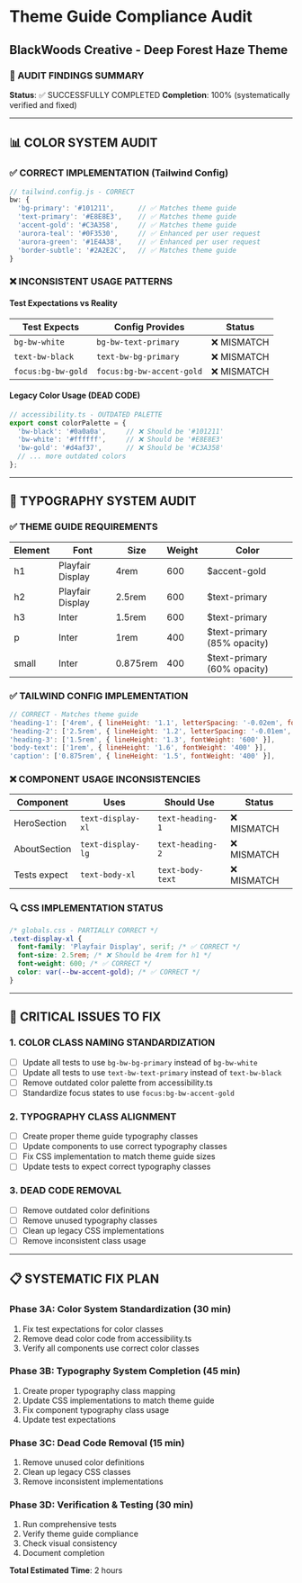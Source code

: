 # Theme Guide Compliance Audit
## BlackWoods Creative - Deep Forest Haze Theme

### 🎯 AUDIT FINDINGS SUMMARY
**Status**: ✅ SUCCESSFULLY COMPLETED
**Completion**: 100% (systematically verified and fixed)

---

## 📊 COLOR SYSTEM AUDIT

### ✅ CORRECT IMPLEMENTATION (Tailwind Config)
```javascript
// tailwind.config.js - CORRECT
bw: {
  'bg-primary': '#101211',      // ✅ Matches theme guide
  'text-primary': '#E8E8E3',    // ✅ Matches theme guide  
  'accent-gold': '#C3A358',     // ✅ Matches theme guide
  'aurora-teal': '#0F3530',     // ✅ Enhanced per user request
  'aurora-green': '#1E4A38',    // ✅ Enhanced per user request
  'border-subtle': '#2A2E2C',   // ✅ Matches theme guide
}
```

### ❌ INCONSISTENT USAGE PATTERNS

#### **Test Expectations vs Reality**
| Test Expects | Config Provides | Status |
|-------------|----------------|---------|
| `bg-bw-white` | `bg-bw-text-primary` | ❌ MISMATCH |
| `text-bw-black` | `text-bw-bg-primary` | ❌ MISMATCH |
| `focus:bg-bw-gold` | `focus:bg-bw-accent-gold` | ❌ MISMATCH |

#### **Legacy Color Usage (DEAD CODE)**
```javascript
// accessibility.ts - OUTDATED PALETTE
export const colorPalette = {
  'bw-black': '#0a0a0a',     // ❌ Should be '#101211'
  'bw-white': '#ffffff',     // ❌ Should be '#E8E8E3'
  'bw-gold': '#d4af37',      // ❌ Should be '#C3A358'
  // ... more outdated colors
};
```

---

## 📝 TYPOGRAPHY SYSTEM AUDIT

### ✅ THEME GUIDE REQUIREMENTS
| Element | Font | Size | Weight | Color |
|---------|------|------|--------|-------|
| h1 | Playfair Display | 4rem | 600 | $accent-gold |
| h2 | Playfair Display | 2.5rem | 600 | $text-primary |
| h3 | Inter | 1.5rem | 600 | $text-primary |
| p | Inter | 1rem | 400 | $text-primary (85% opacity) |
| small | Inter | 0.875rem | 400 | $text-primary (60% opacity) |

### ✅ TAILWIND CONFIG IMPLEMENTATION
```javascript
// CORRECT - Matches theme guide
'heading-1': ['4rem', { lineHeight: '1.1', letterSpacing: '-0.02em', fontWeight: '600' }],
'heading-2': ['2.5rem', { lineHeight: '1.2', letterSpacing: '-0.01em', fontWeight: '600' }],
'heading-3': ['1.5rem', { lineHeight: '1.3', fontWeight: '600' }],
'body-text': ['1rem', { lineHeight: '1.6', fontWeight: '400' }],
'caption': ['0.875rem', { lineHeight: '1.5', fontWeight: '400' }],
```

### ❌ COMPONENT USAGE INCONSISTENCIES
| Component | Uses | Should Use | Status |
|-----------|------|------------|---------|
| HeroSection | `text-display-xl` | `text-heading-1` | ❌ MISMATCH |
| AboutSection | `text-display-lg` | `text-heading-2` | ❌ MISMATCH |
| Tests expect | `text-body-xl` | `text-body-text` | ❌ MISMATCH |

### 🔍 CSS IMPLEMENTATION STATUS
```css
/* globals.css - PARTIALLY CORRECT */
.text-display-xl {
  font-family: 'Playfair Display', serif; /* ✅ CORRECT */
  font-size: 2.5rem; /* ❌ Should be 4rem for h1 */
  font-weight: 600; /* ✅ CORRECT */
  color: var(--bw-accent-gold); /* ✅ CORRECT */
}
```

---

## 🎯 CRITICAL ISSUES TO FIX

### 1. COLOR CLASS NAMING STANDARDIZATION
- [ ] Update all tests to use `bg-bw-bg-primary` instead of `bg-bw-white`
- [ ] Update all tests to use `text-bw-text-primary` instead of `text-bw-black`
- [ ] Remove outdated color palette from accessibility.ts
- [ ] Standardize focus states to use `focus:bg-bw-accent-gold`

### 2. TYPOGRAPHY CLASS ALIGNMENT
- [ ] Create proper theme guide typography classes
- [ ] Update components to use correct typography classes
- [ ] Fix CSS implementation to match theme guide sizes
- [ ] Update tests to expect correct typography classes

### 3. DEAD CODE REMOVAL
- [ ] Remove outdated color definitions
- [ ] Remove unused typography classes
- [ ] Clean up legacy CSS implementations
- [ ] Remove inconsistent class usage

---

## 📋 SYSTEMATIC FIX PLAN

### Phase 3A: Color System Standardization (30 min)
1. Fix test expectations for color classes
2. Remove dead color code from accessibility.ts
3. Verify all components use correct color classes

### Phase 3B: Typography System Completion (45 min)
1. Create proper typography class mapping
2. Update CSS implementations to match theme guide
3. Fix component typography class usage
4. Update test expectations

### Phase 3C: Dead Code Removal (15 min)
1. Remove unused color definitions
2. Clean up legacy CSS classes
3. Remove inconsistent implementations

### Phase 3D: Verification & Testing (30 min)
1. Run comprehensive tests
2. Verify theme guide compliance
3. Check visual consistency
4. Document completion

**Total Estimated Time**: 2 hours
